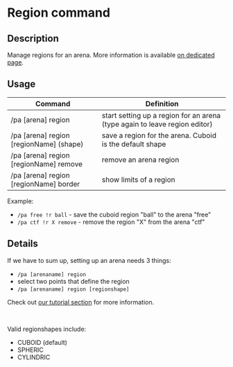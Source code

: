 # Region command

## Description

Manage regions for an arena. More information is available [on dedicated page](../regions.md).

## Usage

Command |  Definition
------------- | -------------
/pa [arena] region      | start setting up a region for an arena (type again to leave region editor)
/pa [arena] region [regionName] (shape) | save a region for the arena. Cuboid is the default shape
/pa [arena] region [regionName] remove | remove an arena region
/pa [arena] region [regionName] border | show limits of a region

Example:
- `/pa free !r ball` - save the cuboid region "ball" to the arena "free"
- `/pa ctf !r X remove` - remove the region "X" from the arena "ctf"
## Details
If we have to sum up, setting up an arena needs 3 things:

- `/pa [arenaname] region`
- select two points that define the region
- `/pa [arenaname] region [regionshape]`

Check out [our tutorial section](../regions.md) for more information.

<br> 

Valid regionshapes include:
 
- CUBOID (default)
- SPHERIC
- CYLINDRIC